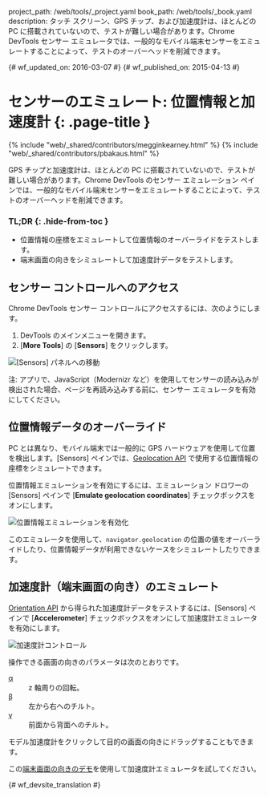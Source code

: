 project_path: /web/tools/_project.yaml
book_path: /web/tools/_book.yaml
description: タッチ スクリーン、GPS チップ、および加速度計は、ほとんどの PC に搭載されていないので、テストが難しい場合があります。Chrome DevTools センサー エミュレータでは、一般的なモバイル端末センサーをエミュレートすることによって、テストのオーバーヘッドを削減できます。

{# wf_updated_on: 2016-03-07 #}
{# wf_published_on: 2015-04-13 #}

# センサーのエミュレート: 位置情報と加速度計 {: .page-title }

{% include "web/_shared/contributors/megginkearney.html" %}
{% include "web/_shared/contributors/pbakaus.html" %}

GPS チップと加速度計は、ほとんどの PC に搭載されていないので、テストが難しい場合があります。Chrome DevTools のセンサー エミュレーション ペインでは、一般的なモバイル端末センサーをエミュレートすることによって、テストのオーバーヘッドを削減できます。


### TL;DR {: .hide-from-toc }
- 位置情報の座標をエミュレートして位置情報のオーバーライドをテストします。
- 端末画面の向きをシミュレートして加速度計データをテストします。


## センサー コントロールへのアクセス

<div class="wf-devtools-flex">
  <div>
    <p>Chrome DevTools センサー コントロールにアクセスするには、次のようにします。</p>
    <ol>
      <li>DevTools のメインメニューを開きます。</li>
      <li>[<strong>More Tools</strong>] の [<strong>Sensors</strong>] をクリックします。</li>
    </ol>
  </div>
  <div class="wf-devtools-flex-half">
    <img src="imgs/navigate-to-sensors.png" alt="[Sensors] パネルへの移動">
  </div>
</div>

注: アプリで、JavaScript（Modernizr など）を使用してセンサーの読み込みが検出された場合、ページを再読み込みする前に、センサー エミュレータを有効にしてください。

##  位置情報データのオーバーライド

PC とは異なり、モバイル端末では一般的に GPS ハードウェアを使用して位置を検出します。[Sensors] ペインでは、<a href='http://www.w3.org/TR/geolocation-API/'>Geolocation API</a> で使用する位置情報の座標をシミュレートできます。

<div class="wf-devtools-flex">
  <div>
    <p>位置情報エミュレーションを有効にするには、エミュレーション ドロワーの [Sensors] ペインで [<strong>Emulate geolocation coordinates</strong>] チェックボックスをオンにします。</p>
  </div>
  <div class="wf-devtools-flex-half">
    <img src="imgs/emulation-drawer-geolocation.png" alt="位置情報エミュレーションを有効化">
  </div>
</div>

このエミュレータを使用して、`navigator.geolocation` の位置の値をオーバーライドしたり、位置情報データが利用できないケースをシミュレートしたりできます。

##  加速度計（端末画面の向き）のエミュレート

<div class="wf-devtools-flex">
  <div>
    <p><a href='http://www.w3.org/TR/screen-orientation/'>Orientation API</a> から得られた加速度計データをテストするには、[Sensors] ペインで [<strong>Accelerometer</strong>] チェックボックスをオンにして加速度計エミュレータを有効にします。</p>
  </div>
  <div class="wf-devtools-flex-half">
    <img src="imgs/emulation-drawer-accelerometer.png" alt="加速度計コントロール">
  </div>
</div>

操作できる画面の向きのパラメータは次のとおりです。

<dl>
<dt><abbr title="alpha">α</abbr></dt>
<dd>z 軸周りの回転。</dd>
<dt><abbr title="beta">β</abbr></dt>
<dd>左から右へのチルト。</dd>
<dt><abbr title="gamma">γ</abbr></dt>
<dd>前面から背面へのチルト。</dd>
</dl>

モデル加速度計をクリックして目的の画面の向きにドラッグすることもできます。

この[端末画面の向きのデモ](http://googlesamples.github.io/web-fundamentals/fundamentals/native-hardware/device-orientation/dev-orientation.html)を使用して加速度計エミュレータを試してください。




{# wf_devsite_translation #}
